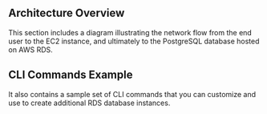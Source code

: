 ## Architecture Overview
This section includes a diagram illustrating the network flow from the end user to the EC2 instance, and ultimately to the PostgreSQL database hosted on AWS RDS.

## CLI Commands Example
It also contains a sample set of CLI commands that you can customize and use to create additional RDS database instances.
